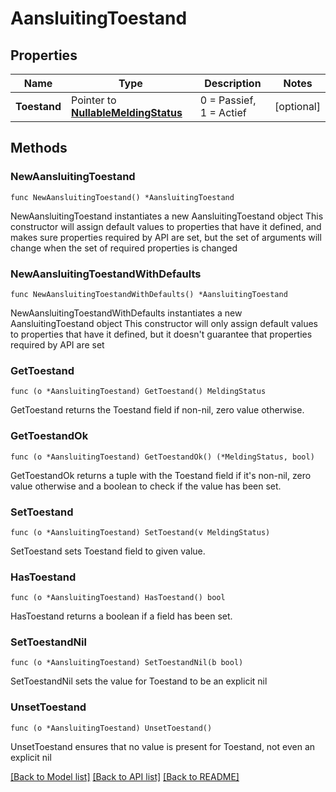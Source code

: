 # AansluitingToestand

## Properties

Name | Type | Description | Notes
------------ | ------------- | ------------- | -------------
**Toestand** | Pointer to [**NullableMeldingStatus**](MeldingStatus.md) | 0 &#x3D; Passief, 1 &#x3D; Actief | [optional] 

## Methods

### NewAansluitingToestand

`func NewAansluitingToestand() *AansluitingToestand`

NewAansluitingToestand instantiates a new AansluitingToestand object
This constructor will assign default values to properties that have it defined,
and makes sure properties required by API are set, but the set of arguments
will change when the set of required properties is changed

### NewAansluitingToestandWithDefaults

`func NewAansluitingToestandWithDefaults() *AansluitingToestand`

NewAansluitingToestandWithDefaults instantiates a new AansluitingToestand object
This constructor will only assign default values to properties that have it defined,
but it doesn't guarantee that properties required by API are set

### GetToestand

`func (o *AansluitingToestand) GetToestand() MeldingStatus`

GetToestand returns the Toestand field if non-nil, zero value otherwise.

### GetToestandOk

`func (o *AansluitingToestand) GetToestandOk() (*MeldingStatus, bool)`

GetToestandOk returns a tuple with the Toestand field if it's non-nil, zero value otherwise
and a boolean to check if the value has been set.

### SetToestand

`func (o *AansluitingToestand) SetToestand(v MeldingStatus)`

SetToestand sets Toestand field to given value.

### HasToestand

`func (o *AansluitingToestand) HasToestand() bool`

HasToestand returns a boolean if a field has been set.

### SetToestandNil

`func (o *AansluitingToestand) SetToestandNil(b bool)`

 SetToestandNil sets the value for Toestand to be an explicit nil

### UnsetToestand
`func (o *AansluitingToestand) UnsetToestand()`

UnsetToestand ensures that no value is present for Toestand, not even an explicit nil

[[Back to Model list]](../README.md#documentation-for-models) [[Back to API list]](../README.md#documentation-for-api-endpoints) [[Back to README]](../README.md)


